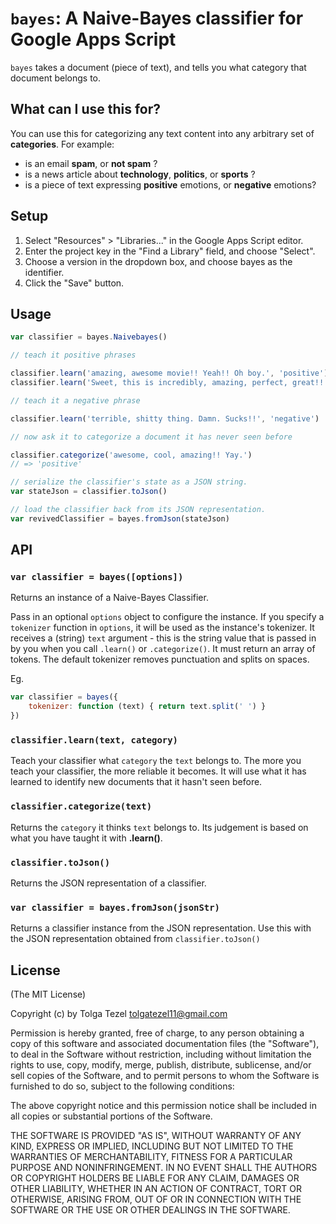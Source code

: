 # `bayes`: A Naive-Bayes classifier for Google Apps Script


`bayes` takes a document (piece of text), and tells you what category that document belongs to.

## What can I use this for?

You can use this for categorizing any text content into any arbitrary set of **categories**. For example:

- is an email **spam**, or **not spam** ?
- is a news article about **technology**, **politics**, or **sports** ?
- is a piece of text expressing **positive** emotions, or **negative** emotions?

## Setup
1. Select "Resources" > "Libraries..." in the Google Apps Script
editor.
2. Enter the project key in the "Find a Library" field, and choose "Select". 
3. Choose a version in the dropdown box, and choose bayes as the
identifier. 
4. Click the "Save" button.

## Usage

```javascript
var classifier = bayes.Naivebayes()

// teach it positive phrases

classifier.learn('amazing, awesome movie!! Yeah!! Oh boy.', 'positive')
classifier.learn('Sweet, this is incredibly, amazing, perfect, great!!', 'positive')

// teach it a negative phrase

classifier.learn('terrible, shitty thing. Damn. Sucks!!', 'negative')

// now ask it to categorize a document it has never seen before

classifier.categorize('awesome, cool, amazing!! Yay.')
// => 'positive'

// serialize the classifier's state as a JSON string.
var stateJson = classifier.toJson()

// load the classifier back from its JSON representation.
var revivedClassifier = bayes.fromJson(stateJson)

```

## API

### `var classifier = bayes([options])`

Returns an instance of a Naive-Bayes Classifier.

Pass in an optional `options` object to configure the instance. If you specify a `tokenizer` function in `options`, it will be used as the instance's tokenizer. It receives a (string) `text` argument - this is the string value that is passed in by you when you call `.learn()` or `.categorize()`. It must return an array of tokens. The default tokenizer removes punctuation and splits on spaces.

Eg.

```js
var classifier = bayes({
    tokenizer: function (text) { return text.split(' ') }
})
```

### `classifier.learn(text, category)`

Teach your classifier what `category` the `text` belongs to. The more you teach your classifier, the more reliable it becomes. It will use what it has learned to identify new documents that it hasn't seen before.

### `classifier.categorize(text)`

Returns the `category` it thinks `text` belongs to. Its judgement is based on what you have taught it with **.learn()**.

### `classifier.toJson()`

Returns the JSON representation of a classifier.

### `var classifier = bayes.fromJson(jsonStr)`

Returns a classifier instance from the JSON representation. Use this with the JSON representation obtained from `classifier.toJson()`

## License

(The MIT License)

Copyright (c) by Tolga Tezel <tolgatezel11@gmail.com>

Permission is hereby granted, free of charge, to any person obtaining a copy
of this software and associated documentation files (the "Software"), to deal
in the Software without restriction, including without limitation the rights
to use, copy, modify, merge, publish, distribute, sublicense, and/or sell
copies of the Software, and to permit persons to whom the Software is
furnished to do so, subject to the following conditions:

The above copyright notice and this permission notice shall be included in
all copies or substantial portions of the Software.

THE SOFTWARE IS PROVIDED "AS IS", WITHOUT WARRANTY OF ANY KIND, EXPRESS OR
IMPLIED, INCLUDING BUT NOT LIMITED TO THE WARRANTIES OF MERCHANTABILITY,
FITNESS FOR A PARTICULAR PURPOSE AND NONINFRINGEMENT. IN NO EVENT SHALL THE
AUTHORS OR COPYRIGHT HOLDERS BE LIABLE FOR ANY CLAIM, DAMAGES OR OTHER
LIABILITY, WHETHER IN AN ACTION OF CONTRACT, TORT OR OTHERWISE, ARISING FROM,
OUT OF OR IN CONNECTION WITH THE SOFTWARE OR THE USE OR OTHER DEALINGS IN
THE SOFTWARE.
